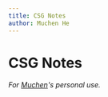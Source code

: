 ```yaml
---
title: CSG Notes
author: Muchen He
---
```


# CSG Notes

*For [Muchen](https://www.muchen.ca)'s personal use.*
